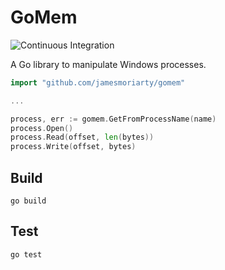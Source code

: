 # GoMem

![Continuous Integration](https://github.com/jamesmoriarty/gomem/workflows/Continuous%20Integration/badge.svg?branch=master)

A Go library to manipulate Windows processes.

```go
import "github.com/jamesmoriarty/gomem"

...

process, err := gomem.GetFromProcessName(name)
process.Open()
process.Read(offset, len(bytes))
process.Write(offset, bytes)
```

## Build

```
go build
```

## Test

```
go test
```